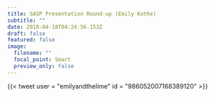 ```yaml
---
title: SASP Presentation Round-up (Emily Kothe)
subtitle: ""
date: 2018-04-18T04:24:56.153Z
draft: false
featured: false
image:
  filename: ""
  focal_point: Smart
  preview_only: false
---
```

{{< tweet user = "emilyandthelime" id = "986052007168389120" >}}
